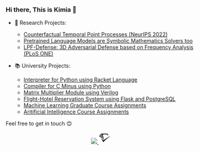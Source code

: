 ### Hi there, This is Kimia 👋

- 🔭 Research Projects: 
  - [Counterfactual Temporal Point Processes (NeurIPS 2022)](https://github.com/Networks-Learning/counterfactual-tpp)
  - [Pretrained Language Models are Symbolic Mathematics Solvers too](https://github.com/softsys4ai/differentiable-proving)
  - [LPF-Defense: 3D Adversarial Defense based on Frequency Analysis (PLoS ONE)](https://github.com/kimianoorbakhsh/LPF-Defense)

- 📚 University Projects: 
  - [Interpreter for Python using Racket Language](https://github.com/kimianoorbakhsh/small-python-racket-interpreter)
  - [Compiler for C Minus using Python](https://github.com/ahmadsalimi/CMinusCompiler)
  - [Matrix Multiplier Module using Verilog](https://github.com/kimianoorbakhsh/Verilog-Matrix-Multiplier)
  - [Flight-Hotel Reservation System using Flask and PostgreSQL](https://github.com/CE384/Flitel)
  - [Machine Learning Graduate Course Assignments](https://github.com/kimianoorbakhsh/Machine-Learning-CE717)
  - [Aritificial Intelligence Course Assignments](https://github.com/kimianoorbakhsh/Artificial-Intelligence-CE417)

Feel free to get in touch 😊
<div align="center">
        <a href="https://www.linkedin.com/in/kimia-noorbakhsh/">
            <img src="https://img.icons8.com/color/50/000000/linkedin.png" width=32/>
        </a>
        <a href="https://www.semanticscholar.org/author/Kimia-Noorbakhsh/2131108591">
            <img src="semantic-scholar.svg" width=32/>
        </a>
</div>

<!--
**kimianoorbakhsh/kimianoorbakhsh** is a ✨ _special_ ✨ repository because its `README.md` (this file) appears on your GitHub profile.

Here are some ideas to get you started:

- 🔭 I’m currently working on ...
- 🌱 I’m currently learning ...
- 👯 I’m looking to collaborate on ...
- 🤔 I’m looking for help with ...
- 💬 Ask me about ...
- 📫 How to reach me: ...
- 😄 Pronouns: ...
- ⚡ Fun fact: ...
-->
